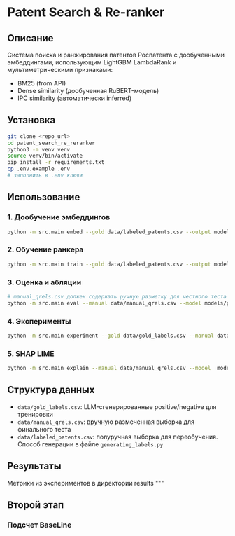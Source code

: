 # Patent Search & Re-ranker

## Описание
Система поиска и ранжирования патентов Роспатента с дообученными эмбеддингами,
использующим LightGBM LambdaRank и мультиметрическими признаками:
- BM25 (from API)
- Dense similarity (дообученная RuBERT-модель)
- IPC similarity (автоматически inferred)

## Установка
```bash
git clone <repo_url>
cd patent_search_re_reranker
python3 -m venv venv
source venv/bin/activate
pip install -r requirements.txt
cp .env.example .env
# заполнить в .env ключи
```

## Использование
### 1. Дообучение эмбеддингов
```bash
python -m src.main embed --gold data/labeled_patents.csv --output models/contrastive-rubert --epochs 3
```

### 2. Обучение ранкера
```bash
python -m src.main train --gold data/labeled_patents.csv --output models/patent_reranker.txt
```

### 3. Оценка и абляции
```bash
# manual_qrels.csv должен содержать ручную разметку для честного теста
python -m src.main eval --manual data/manual_qrels.csv --model models/patent_reranker.txt
```

### 4. Эксперименты
```bash
python -m src.main experiment --gold data/gold_labels.csv --manual data/manual_qrels.csv --model models/patent_reranker.txt
```

### 5. SHAP LIME
```bash
python -m src.main explain --manual data/manual_qrels.csv --model  models/patent_reranker.txt --out results
```

## Структура данных
- `data/gold_labels.csv`: LLM-сгенерированные positive/negative для тренировки
- `data/manual_qrels.csv`: вручную размеченная выборка для финального теста
- `data/labeled_patents.csv`: полуручная выборка для переобучения. Способ генерации в файле `generating_labels.py`

## Результаты
Метрики из экспериментов в директории results
"""


## Второй этап
### Подсчет BaseLine
```bash

```